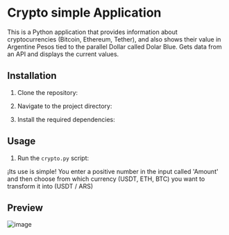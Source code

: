 # Crypto simple Application

This is a Python application that provides information about cryptocurrencies (Bitcoin, Ethereum, Tether), and also shows their value in Argentine Pesos tied to the parallel Dollar called Dolar Blue.
Gets data from an API and displays the current values.

## Installation

1. Clone the repository:

2. Navigate to the project directory:

3. Install the required dependencies:

## Usage

1. Run the `crypto.py` script:

¡Its use is simple!
You enter a positive number in the input called 'Amount' and then choose from which currency (USDT, ETH, BTC) you want to transform it into (USDT / ARS)

## Preview
![image](https://github.com/TobiasLust/crypto_simple/assets/86390039/04160e29-1e34-458c-9094-553d72dcf15c)
